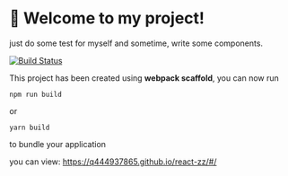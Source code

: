 # 🚀 Welcome to my project!
just do some test for myself 
and sometime, write some components.

[![Build Status](https://travis-ci.org/q444937865/react-zz.svg?branch=master)](https://travis-ci.org/q444937865/react-zz)


This project has been created using **webpack scaffold**, you can now run

```
npm run build
```

or

```
yarn build
```

to bundle your application

you can view: https://q444937865.github.io/react-zz/#/
